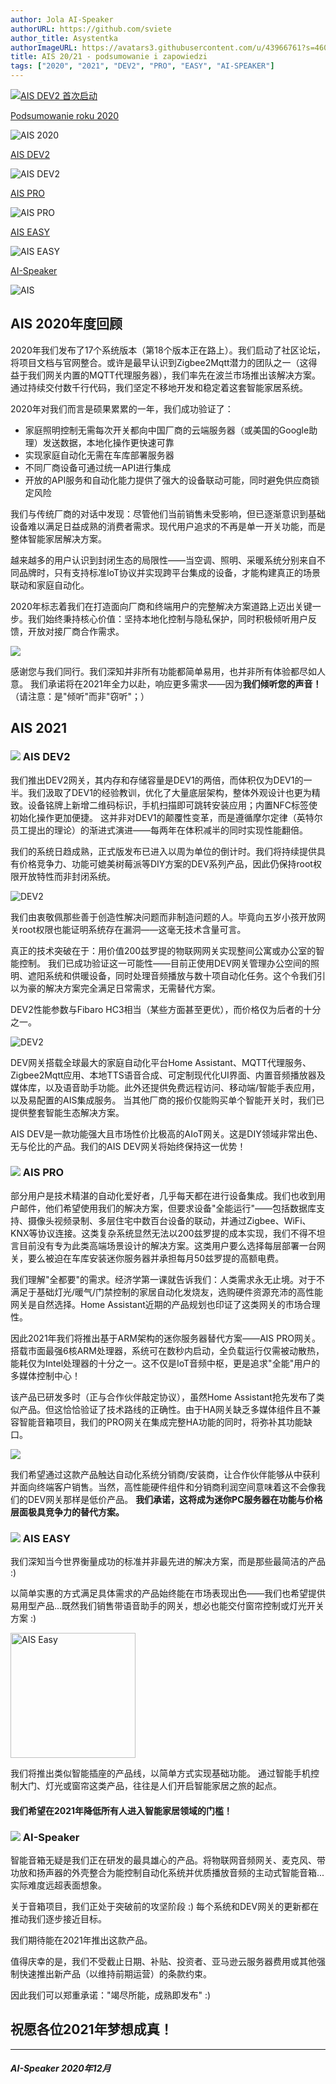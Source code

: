 ```yaml
---
author: Jola AI-Speaker
authorURL: https://github.com/sviete
author_title: Asystentka
authorImageURL: https://avatars3.githubusercontent.com/u/43966761?s=460&v=4
title: AIS 20/21 - podsumowanie i zapowiedzi
tags: ["2020", "2021", "DEV2", "PRO", "EASY", "AI-SPEAKER"]
---
```


[![AIS DEV2 首次启动](/img/en/bramka/first_run_video.png)](https://youtu.be/1qSQWAFizCM?cc_load_policy=1)

<div class="IntroAisBlogMenu" >
<a href="#ais-2020"> Podsumowanie roku 2020</a>
<div>

![AIS 2020](/img/en/blog/202012/2020_icon.png)

</div>
</div>

<div class="IntroAisBlogMenu" >
<a href="#ais-2021"> AIS DEV2</a>
<div>

![AIS DEV2](/img/en/blog/202012/dev2_icon.png)

</div>
</div>

<div class="IntroAisBlogMenu" >

<a href="#ais-pro"> AIS PRO</a>
<div>

![AIS PRO](/img/en/blog/202012/pro_icon.png)

</div>
</div>

<div class="IntroAisBlogMenu" >

<a href="#ais-easy"> AIS EASY</a>

<div>

![AIS EASY](/img/en/blog/202012/easy_icon.png)

</div>
</div>

<div class="IntroAisBlogMenu" >
<a href="#ai-speaker"> AI-Speaker</a>
<div>

![AIS](/img/en/blog/202012/speaker_icon.png)

</div>
</div>

<!--truncate-->

## AIS 2020年度回顾

2020年我们发布了17个系统版本（第18个版本正在路上）。我们启动了社区论坛，将项目文档与官网整合。或许是最早认识到Zigbee2Mqtt潜力的团队之一（这得益于我们网关内置的MQTT代理服务器），我们率先在波兰市场推出该解决方案。通过持续交付数千行代码，我们坚定不移地开发和稳定着这套智能家居系统。

2020年对我们而言是硕果累累的一年，我们成功验证了：

- 家庭照明控制无需每次开关都向中国厂商的云端服务器（或美国的Google助理）发送数据，本地化操作更快速可靠
- 实现家庭自动化无需在车库部署服务器
- 不同厂商设备可通过统一API进行集成
- 开放的API服务和自动化能力提供了强大的设备联动可能，同时避免供应商锁定风险

我们与传统厂商的对话中发现：尽管他们当前销售未受影响，但已逐渐意识到基础设备难以满足日益成熟的消费者需求。现代用户追求的不再是单一开关功能，而是整体智能家居解决方案。

越来越多的用户认识到封闭生态的局限性——当空调、照明、采暖系统分别来自不同品牌时，只有支持标准IoT协议并实现跨平台集成的设备，才能构建真正的场景联动和家庭自动化。

2020年标志着我们在打造面向厂商和终端用户的完整解决方案道路上迈出关键一步。我们始终秉持核心价值：坚持本地化控制与隐私保护，同时积极倾听用户反馈，开放对接厂商合作需求。

![](/img/en/blog/202012/ais_slucham_cie.png)

感谢您与我们同行。我们深知并非所有功能都简单易用，也并非所有体验都尽如人意。
我们承诺将在2021年全力以赴，响应更多需求——因为**我们倾听您的声音！**（请注意：是"倾听"而非"窃听"；）

## AIS 2021

### ![](/img/en/blog/202012/dev2_icon.png) AIS DEV2

我们推出DEV2网关，其内存和存储容量是DEV1的两倍，而体积仅为DEV1的一半。我们汲取了DEV1的经验教训，优化了大量底层架构，整体外观设计也更为精致。设备铭牌上新增二维码标识，手机扫描即可跳转安装应用；内置NFC标签使初始化操作更加便捷。
这并非对DEV1的颠覆性变革，而是遵循摩尔定律（英特尔员工提出的理论）的渐进式演进——每两年在体积减半的同时实现性能翻倍。

我们的系统日趋成熟，正式版发布已进入以周为单位的倒计时。我们将持续提供具有价格竞争力、功能可媲美树莓派等DIY方案的DEV系列产品，因此仍保持root权限开放特性而非封闭系统。

![DEV2](/img/en/blog/202012/dev2.jpg)

我们由衷敬佩那些善于创造性解决问题而非制造问题的人。毕竟向五岁小孩开放网关root权限也能证明系统存在漏洞——这毫无技术含量可言。

真正的技术突破在于：用价值200兹罗提的物联网网关实现整间公寓或办公室的智能控制。
我们已成功验证这一可能性——目前正使用DEV网关管理办公空间的照明、遮阳系统和供暖设备，同时处理音频播放与数十项自动化任务。这个令我们引以为豪的解决方案完全满足日常需求，无需替代方案。

DEV2性能参数与Fibaro HC3相当（某些方面甚至更优），而价格仅为后者的十分之一。

![DEV2](/img/en/bramka/first_run_4.jpeg)

DEV网关搭载全球最大的家庭自动化平台Home Assistant、MQTT代理服务、Zigbee2Mqtt应用、本地TTS语音合成、可定制现代化UI界面、内置音频播放器及媒体库，以及语音助手功能。此外还提供免费远程访问、移动端/智能手表应用，以及易配置的AIS集成服务。
当其他厂商的报价仅能购买单个智能开关时，我们已提供整套智能生态解决方案。

AIS DEV是一款功能强大且市场性价比极高的AIoT网关。这是DIY领域非常出色、无与伦比的产品。我们的AIS DEV网关将始终保持这一优势！

### ![](/img/en/blog/202012/pro_icon.png) AIS PRO

部分用户是技术精湛的自动化爱好者，几乎每天都在进行设备集成。我们也收到用户邮件，他们希望使用我们的解决方案，但要求设备"全能运行"——包括数据库支持、摄像头视频录制、多层住宅中数百台设备的联动，并通过Zigbee、WiFi、KNX等协议连接。这类复杂系统显然无法以200兹罗提的成本实现，我们不得不坦言目前没有专为此类高端场景设计的解决方案。这类用户要么选择每层部署一台网关，要么被迫在车库安装迷你服务器并承担每月50兹罗提的高额电费。

我们理解"全都要"的需求。经济学第一课就告诉我们：人类需求永无止境。对于不满足于基础灯光/暖气/门禁控制的家居自动化发烧友，选购硬件资源充沛的高性能网关是自然选择。Home Assistant近期的产品规划也印证了这类网关的市场合理性。

因此2021年我们将推出基于ARM架构的迷你服务器替代方案——AIS PRO网关。搭载市面最强6核ARM处理器，系统可在数秒内启动，全负载运行仅需被动散热，能耗仅为Intel处理器的十分之一。这不仅是IoT音频中枢，更是追求"全能"用户的多媒体控制中心！

该产品已研发多时（正与合作伙伴敲定协议），虽然Home Assistant抢先发布了类似产品。但这恰恰验证了技术路线的正确性。由于HA网关缺乏多媒体组件且不兼容智能音箱项目，我们的PRO网关在集成完整HA功能的同时，将弥补其功能缺口。

![](/img/en/blog/202012/ais_arm.jpeg)

我们希望通过这款产品触达自动化系统分销商/安装商，让合作伙伴能够从中获利并面向终端客户销售。当然，高性能硬件组件和分销商利润空间意味着这不会像我们的DEV网关那样是低价产品。
**我们承诺，这将成为迷你PC服务器在功能与价格层面极具竞争力的替代方案。**

### ![](/img/en/blog/202012/easy_icon.png) AIS EASY

我们深知当今世界衡量成功的标准并非最先进的解决方案，而是那些最简洁的产品 :)

以简单实惠的方式满足具体需求的产品始终能在市场表现出色——我们也希望提供易用型产品...既然我们销售带语音助手的网关，想必也能交付窗帘控制或灯光开关方案 :)

<div class="AisCenterImg">
<img src="/img/en/blog/202012/ais_easy.jpg" alt="AIS Easy" width="200"/>
</div>

我们将推出类似智能插座的产品线，以简单方式实现基础功能。
通过智能手机控制大门、灯光或窗帘这类产品，往往是人们开启智能家居之旅的起点。

#### 我们希望在2021年降低所有人进入智能家居领域的门槛！

### ![](/img/en/blog/202012/speaker_icon.png) AI-Speaker

智能音箱无疑是我们正在研发的最具雄心的产品。将物联网音频网关、麦克风、带功放和扬声器的外壳整合为能控制自动化系统并优质播放音频的主动式智能音箱...实际难度远超表面想象。

关于音箱项目，我们正处于突破前的攻坚阶段 :) 每个系统和DEV网关的更新都在推动我们逐步接近目标。

我们期待能在2021年推出这款产品。

值得庆幸的是，我们不受截止日期、补贴、投资者、亚马逊云服务器费用或其他强制快速推出新产品（以维持前期运营）的条款约束。

因此我们可以郑重承诺："竭尽所能，成熟即发布" :)

## 祝愿各位2021年梦想成真！

----

##### AI-Speaker 2020年12月